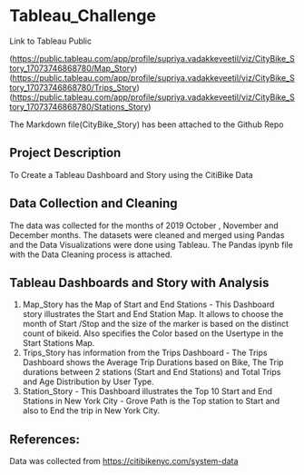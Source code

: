 # Tableau_Challenge

Link to Tableau Public 

(https://public.tableau.com/app/profile/supriya.vadakkeveetil/viz/CityBike_Story_17073746868780/Map_Story)
(https://public.tableau.com/app/profile/supriya.vadakkeveetil/viz/CityBike_Story_17073746868780/Trips_Story)
(https://public.tableau.com/app/profile/supriya.vadakkeveetil/viz/CityBike_Story_17073746868780/Stations_Story)

The Markdown file(CityBike_Story) has been attached to the Github Repo
## Project Description
To Create a Tableau Dashboard and Story using the CitiBike Data

## Data Collection and Cleaning
The data was collected for the months of 2019 October , November and December months. The datasets were cleaned and merged using Pandas and the Data Visualizations were done using Tableau.
The Pandas ipynb file with the Data Cleaning process is attached. 

## Tableau Dashboards and Story with Analysis
1. Map_Story has the Map of Start and End Stations - This Dashboard story illustrates the Start and End Station Map. It allows to choose the month of Start /Stop and the size of the marker is based on the distinct count of bikeid. Also specifies the Color based on the Usertype in the Start Stations Map.
2. Trips_Story has information from the Trips Dashboard - The Trips Dashboard shows the Average Trip Durations based on Bike, The Trip durations between 2 stations (Start and End Stations) and Total Trips and Age Distribution by User Type.
3. Station_Story - This Dashboard illustrates the Top 10 Start and End Stations in New York City - Grove Path is the Top station to Start and  also to End  the trip in New York City.

## References:
Data was collected from
[
](https://citibikenyc.com/system-data)https://citibikenyc.com/system-data
